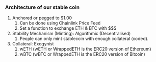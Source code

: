 ### Architecture of our stable coin
1. Anchored or pegged to $1.00
   1. Can be done using Chainlink Price Feed
   2. Set a function to exchange ETH & BTC with $$$
2. Stability Mechanism (Minting): Algorithmic (Decentralised)
   1. People can only mint stablecoin with enough collateral (coded).
3. Collateral: Exogynist
   1. wETH (wETH or WrappedETH is the ERC20 version of Ethereum)
   2. wBTC (wBTC or WrappedETH is the ERC20 version of Bitcoin)